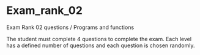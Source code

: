 # Exam_rank_02
Exam Rank 02 questions / Programs and functions

The student must complete 4 questions to complete the exam. Each level has a defined number of questions and each question is chosen randomly.
